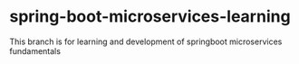 # spring-boot-microservices-learning
This branch is for learning and development of springboot microservices fundamentals
